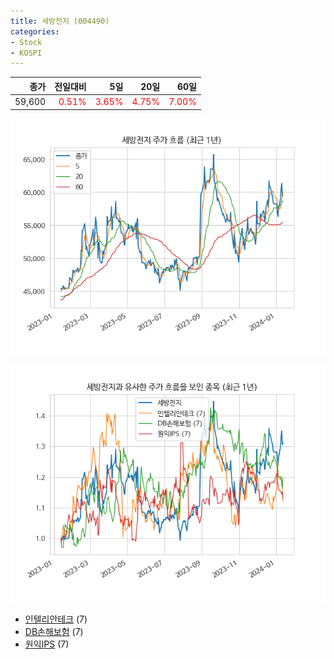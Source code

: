 ```yaml
---
title: 세방전지 (004490)
categories:
- Stock
- KOSPI
---
```


|종가|전일대비|5일|20일|60일|
|---:|-------:|--:|---:|---:|
|59,600|<span style="color: red">0.51%</span>|<span style="color: red">3.65%</span>|<span style="color: red">4.75%</span>|<span style="color: red">7.00%</span>|


<!-- more -->

![004490](/assets/images/stock/004490.png)

![004490](/assets/images/stock/004490_sim.png)

- [인텔리안테크](/189300/) (7)
- [DB손해보험](/005830/) (7)
- [원익IPS](//240810/) (7)